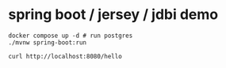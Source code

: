# spring boot / jersey / jdbi demo

```
docker compose up -d # run postgres
./mvnw spring-boot:run
```

```
curl http://localhost:8080/hello
```


